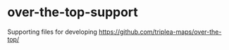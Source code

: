 # over-the-top-support
Supporting files for developing https://github.com/triplea-maps/over-the-top/
